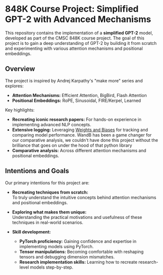 # 848K Course Project: Simplified GPT-2 with Advanced Mechanisms

This repository contains the implementation of a **simplified GPT-2** model, developed as part of the CMSC 848K course project. The goal of this project is to gain a deep understanding of GPT-2 by building it from scratch and experimenting with various attention mechanisms and positional embeddings.

## Overview

The project is inspired by Andrej Karpathy's "make more" series and explores:
- **Attention Mechanisms:** Efficient Attention, BigBird, Flash Attention
- **Positional Embeddings:** RoPE, Sinusoidal, FIRE/Kerpel, Learned

Key highlights:
- **Recreating iconic research papers:** For hands-on experience in implementing advanced NLP concepts.
- **Extensive logging:** Leveraging [Weights and Biases](https://wandb.ai/GPT2_848K/GPT%202%20848K%20Nexus%20Cluster?nw=nwuserthilakcm212) for tracking and comparing model performance. WandB has been a game changer for our comparative analysis, we couldn't have done this project without the brilliance that goes on under the hood of that python library
- **Comparative analysis:** Across different attention mechanisms and positional embeddings.

## Intentions and Goals

Our primary intentions for this project are:

- **Recreating techniques from scratch:**  
  To truly understand the intuitive concepts behind attention mechanisms and positional embeddings.

- **Exploring what makes them unique:**  
  Understanding the practical motivations and usefulness of these techniques in real-world scenarios.

- **Skill development:**
  - **PyTorch proficiency:** Gaining confidence and expertise in implementing models using PyTorch.
  - **Tensor manipulations:** Becoming comfortable with reshaping tensors and debugging dimension mismatches.
  - **Research implementation skills:** Learning how to recreate research-level models step-by-step.
